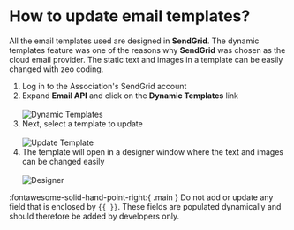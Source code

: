 # How to update email templates?

All the email templates used are designed in **SendGrid**. The dynamic templates feature was one of the reasons why **SendGrid** was chosen as the cloud email provider. The static text and images in a template can be easily changed with zeo coding.

1. Log in to the Association's SendGrid account
2. Expand **Email API** and click on the **Dynamic Templates** link<br /><br />
   ![Dynamic Templates](https://ik.imagekit.io/pwxm960evbp/MES-AA/Docs/sg1_1__VgZOlb87O.jpg?updatedAt=1631782906577)
3. Next, select a template to update<br /><br />
   ![Update Template](https://ik.imagekit.io/pwxm960evbp/MES-AA/Docs/sg2_1__PyOhrINoBJl.jpg?updatedAt=1631782906663)
4. The template will open in a designer window where the text and images can be changed easily<br /><br />
   ![Designer](https://ik.imagekit.io/pwxm960evbp/MES-AA/Docs/sg3_1__ga4WE2FR04.jpg?updatedAt=1631782906692)

:fontawesome-solid-hand-point-right:{ .main } Do not add or update any field that is enclosed by `{{ }}`. These fields are populated dynamically and should therefore be added by developers only.
